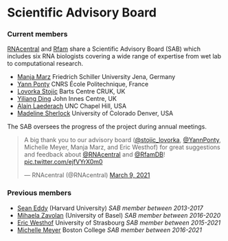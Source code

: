 
# Scientific Advisory Board

### Current members

[RNAcentral](/) and [Rfam](https://rfam.org) share a Scientific Advisory Board (SAB)
which includes six RNA biologists covering a wide range of expertise from wet lab to computational research.

- [Manja Marz](http://www.rna.uni-jena.de/members/manja-marz/) Friedrich Schiller University Jena, Germany
- [Yann Ponty](http://www.lix.polytechnique.fr/~ponty/) CNRS École Politechnique, France
- [Lovorka Stojic](https://www.bartscancer.london/staff/dr-lovorka-stojic/) Barts Centre CRUK, UK
- [Yiliang Ding](https://www.jic.ac.uk/people/yilliang-ding/) John Innes Centre, UK
- [Alain Laederach](https://ribosnitch.bio.unc.edu/) UNC Chapel Hill, USA
- [Madeline Sherlock](https://profiles.ucdenver.edu/display/20414874) University of Colorado Denver, USA

The SAB oversees the progress of the project during annual meetings.

<blockquote class="twitter-tweet"><p lang="en" dir="ltr">A big thank you to our advisory board (<a href="https://twitter.com/stojic_lovorka?ref_src=twsrc%5Etfw">@stojic_lovorka</a>, <a href="https://twitter.com/YannPonty?ref_src=twsrc%5Etfw">@YannPonty</a>, Michelle Meyer, Manja Marz, and Eric Westhof) for great suggestions and feedback about <a href="https://twitter.com/RNAcentral?ref_src=twsrc%5Etfw">@RNAcentral</a> and <a href="https://twitter.com/RfamDB?ref_src=twsrc%5Etfw">@RfamDB</a>! <a href="https://t.co/ejfVYrX0m0">pic.twitter.com/ejfVYrX0m0</a></p>&mdash; RNAcentral (@RNAcentral) <a href="https://twitter.com/RNAcentral/status/1369334752524767233?ref_src=twsrc%5Etfw">March 9, 2021</a></blockquote> <script async src="https://platform.twitter.com/widgets.js" charset="utf-8"></script>

### Previous members

- [Sean Eddy](https://www.mcb.harvard.edu/directory/sean-eddy/) (Harvard University) *SAB member between 2013-2017*
- [Mihaela Zavolan](https://www.biozentrum.unibas.ch/research/researchgroups/overview/unit/zavolan/research-group-mihaela-zavolan/) (University of Basel) *SAB member between 2016-2020*
- [Eric Westhof](http://www-ibmc.u-strasbg.fr/upr9002/westhof/index.html) University of Strasbourg *SAB member between 2015-2021*
- [Michelle Meyer](https://bioinformatics.bc.edu/meyerlab/) Boston College *SAB member between 2016-2021*
